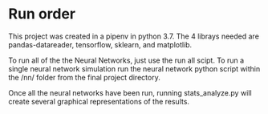 # Run order  
This project was created in a pipenv in python 3.7. The 4 librays needed are pandas-datareader, tensorflow, sklearn, and matplotlib.
  
To run all of the the Neural Networks, just use the run all scipt.
To run a single neural network simulation run the neural network python script within the /nn/ folder from the final project directory.
  
Once all the neural networks have been run, running stats_analyze.py will create several graphical representations of the results.
